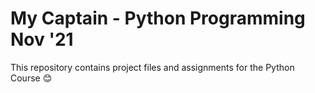 # My Captain - Python Programming Nov '21

This repository contains project files and assignments for the Python Course 😊
